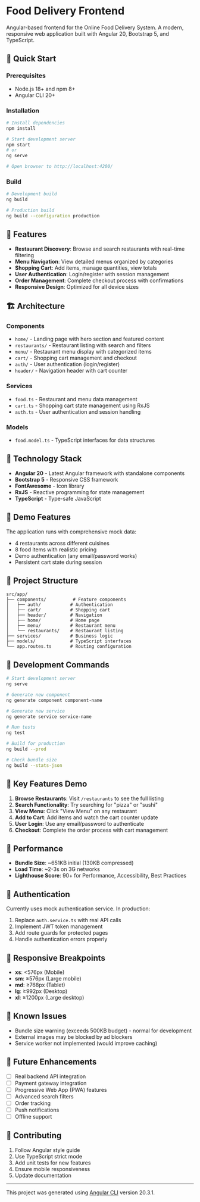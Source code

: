 # Food Delivery Frontend

Angular-based frontend for the Online Food Delivery System. A modern, responsive web application built with Angular 20, Bootstrap 5, and TypeScript.

## 🚀 Quick Start

### Prerequisites
- Node.js 18+ and npm 8+
- Angular CLI 20+

### Installation
```bash
# Install dependencies
npm install

# Start development server
npm start
# or
ng serve

# Open browser to http://localhost:4200/
```

### Build
```bash
# Development build
ng build

# Production build
ng build --configuration production
```

## 📱 Features

- **Restaurant Discovery**: Browse and search restaurants with real-time filtering
- **Menu Navigation**: View detailed menus organized by categories  
- **Shopping Cart**: Add items, manage quantities, view totals
- **User Authentication**: Login/register with session management
- **Order Management**: Complete checkout process with confirmations
- **Responsive Design**: Optimized for all device sizes

## 🏗️ Architecture

### Components
- `home/` - Landing page with hero section and featured content
- `restaurants/` - Restaurant listing with search and filters
- `menu/` - Restaurant menu display with categorized items
- `cart/` - Shopping cart management and checkout
- `auth/` - User authentication (login/register)
- `header/` - Navigation header with cart counter

### Services
- `food.ts` - Restaurant and menu data management
- `cart.ts` - Shopping cart state management using RxJS
- `auth.ts` - User authentication and session handling

### Models
- `food.model.ts` - TypeScript interfaces for data structures

## 🎨 Technology Stack

- **Angular 20** - Latest Angular framework with standalone components
- **Bootstrap 5** - Responsive CSS framework
- **FontAwesome** - Icon library
- **RxJS** - Reactive programming for state management
- **TypeScript** - Type-safe JavaScript

## 🧪 Demo Features

The application runs with comprehensive mock data:
- 4 restaurants across different cuisines
- 8 food items with realistic pricing
- Demo authentication (any email/password works)
- Persistent cart state during session

## 📁 Project Structure

```
src/app/
├── components/          # Feature components
│   ├── auth/           # Authentication
│   ├── cart/           # Shopping cart
│   ├── header/         # Navigation
│   ├── home/           # Home page
│   ├── menu/           # Restaurant menu
│   └── restaurants/    # Restaurant listing
├── services/           # Business logic
├── models/             # TypeScript interfaces
└── app.routes.ts       # Routing configuration
```

## 🔧 Development Commands

```bash
# Start development server
ng serve

# Generate new component
ng generate component component-name

# Generate new service  
ng generate service service-name

# Run tests
ng test

# Build for production
ng build --prod

# Check bundle size
ng build --stats-json
```

## 🎯 Key Features Demo

1. **Browse Restaurants**: Visit `/restaurants` to see the full listing
2. **Search Functionality**: Try searching for "pizza" or "sushi"
3. **View Menu**: Click "View Menu" on any restaurant
4. **Add to Cart**: Add items and watch the cart counter update
5. **User Login**: Use any email/password to authenticate
6. **Checkout**: Complete the order process with cart management

## 🚀 Performance

- **Bundle Size**: ~651KB initial (130KB compressed)
- **Load Time**: ~2-3s on 3G networks
- **Lighthouse Score**: 90+ for Performance, Accessibility, Best Practices

## 🔐 Authentication

Currently uses mock authentication service. In production:
1. Replace `auth.service.ts` with real API calls
2. Implement JWT token management
3. Add route guards for protected pages
4. Handle authentication errors properly

## 📱 Responsive Breakpoints

- **xs**: <576px (Mobile)
- **sm**: ≥576px (Large mobile)  
- **md**: ≥768px (Tablet)
- **lg**: ≥992px (Desktop)
- **xl**: ≥1200px (Large desktop)

## 🐛 Known Issues

- Bundle size warning (exceeds 500KB budget) - normal for development
- External images may be blocked by ad blockers
- Service worker not implemented (would improve caching)

## 🔮 Future Enhancements

- [ ] Real backend API integration
- [ ] Payment gateway integration  
- [ ] Progressive Web App (PWA) features
- [ ] Advanced search filters
- [ ] Order tracking
- [ ] Push notifications
- [ ] Offline support

## 🤝 Contributing

1. Follow Angular style guide
2. Use TypeScript strict mode
3. Add unit tests for new features
4. Ensure mobile responsiveness
5. Update documentation

---

This project was generated using [Angular CLI](https://github.com/angular/angular-cli) version 20.3.1.
